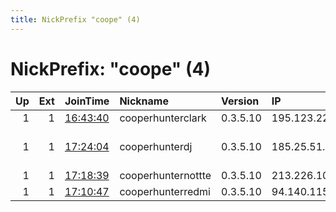 ```yaml
---
title: NickPrefix "coope" (4)
---
```


# NickPrefix: "coope" (4)

|   Up |   Ext | JoinTime                                                                                            | Nickname           | Version   | IP             | AS                                      | CC   |   ORp |   Dirp | OS    | Contact   |   eFamMembers |
|-----:|------:|:----------------------------------------------------------------------------------------------------|:-------------------|:----------|:---------------|:----------------------------------------|:-----|------:|-------:|:------|:----------|--------------:|
|    1 |     1 | [16:43:40](https://metrics.torproject.org/rs.html#details/E4B478B4C4B7B489276E7BF5BF257A0F1EDF67BA) | cooperhunterclark  | 0.3.5.10  | 195.123.227.54 | ITL LLC                                 | bg   |  9001 |      0 | Linux | None      |             1 |
|    1 |     1 | [17:24:04](https://metrics.torproject.org/rs.html#details/D3995D5A0F86931773C19175548E44367865A8AC) | cooperhunterdj     | 0.3.5.10  | 185.25.51.120  | Informacines sistemos ir technologijos, | lt   |  9001 |      0 | Linux | None      |             1 |
|    1 |     1 | [17:18:39](https://metrics.torproject.org/rs.html#details/8FC77661BDA0F5F1CB0EBB7CEC43F0D1FB811861) | cooperhunternottte | 0.3.5.10  | 213.226.100.7  | LLC Baxet                               | ru   |  9001 |      0 | Linux | None      |             1 |
|    1 |     1 | [17:10:47](https://metrics.torproject.org/rs.html#details/E233F3609689B34A86B15ECEB6DE7B51AA311704) | cooperhunterredmi  | 0.3.5.10  | 94.140.115.99  | Sia Nano IT                             | lv   |  9001 |      0 | Linux | None      |             1 |
